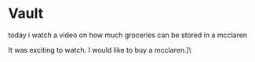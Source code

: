 # Vault

today i watch a video on how much groceries can be stored in a mcclaren 

It was exciting to watch. I would like to buy a mcclaren.]\
